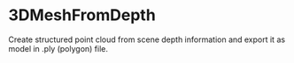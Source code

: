 # 3DMeshFromDepth
Create structured point cloud from scene depth information and export it as model in .ply (polygon) file.
